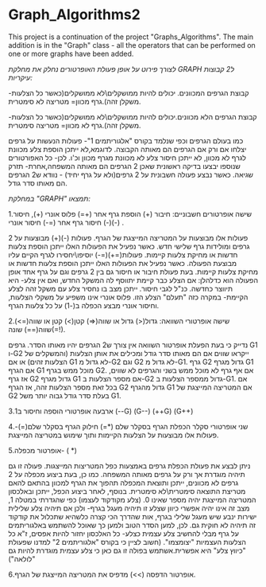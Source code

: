# Graph_Algorithms2
This project is a continuation of the project "Graphs_Algorithms". The main addition is in the "Graph" class - all the operators that can be performed on one or more graphs have been added.


*לצורך פירוט על אופן פעולת האופרטורים נחלק את מחלקת GRAPH ל2 קבוצות עיקריות:*

-קבוצת הגרפים המכוונים. יכולים להיות ממושקלים\לא ממושקלים(כאשר כל הצלעות משקלן זהה).גרף מכוון= מטריצה לא סימטרית.

-קבוצת הגרפים הלא מכוונים.יכולים להיות ממושקלים\לא ממושקלים(כאשר כל הצלעות משקלן זהה).גרף לא מכוון= מטריצה סימטרית.

כמו בעולם הגרפים וכפי שנלמד בקורס "אלגוריתמים 1"- פעולות הנעשות על גרפים יצלחו אם ורק אם הגרפים הם מאותה הקבוצה. 
לדוגמא,לא ייתכן הוספת צלע מכוונת לגרף לא מכוון, לא ייתכן חיסור צלע לא מכוונת מגרף מכוון וכ'ו.
לכן- כל האפורטורים שנוספו יבצעו בדיקה ראשונית שאכן 2 הגרפים הם מאותה המשפחה,אחרת- תזרק שגיאה.
כאשר נבצע פעולה חשבונית על 2 גרפים(ולא על גרף יחיד) - נוודא ש2 הגרפים הם מאותו סדר גודל.

*במחלקת "GRAPH" תמצאו:*

1.שישה אופרטורים חשבוניים: חיבור (+) הוספת גרף אחר (+=) פלוס אונרי (+), חיסור (-) חיסור גרף אחר (=-) חיסור אונרי(-) .

פעולות אלו מבוצעות על המטריצה המייצגת של הגרף.
פעולות (-)(+) מבוצעות על 2 גרפים ומולידות גרף שלישי חדש. כאשר נפעיל את הפעולות האלו ייתכן הוספת צלעות חדשות או מחיקת צלעות קיימות.
פעולות(=+)(=-) יוסיפו\יחסירו לגרף הקיים עליו מבוצעת הפעולה. כאשר נפעיל את הפעולות האלו ייתכן הוספת צלעות חדשות או מחיקת צלעות קיימות.                     בעת פעולת חיבור או חיסור גם בין 2 גרפים וגם על גרף אחד אופן הפעולה הוא כדלהלן:                                                                             אם הצלע כבר קיימת יתווסף לה המשקל החדש, ואם אין צלע- היא תיווצר כחדשה. כנ"ל לגבי חיסור. ייתכן מצב בו נחסיר צלע עם משקל זהה לצלע הקיימת- במקרה כזה "תעלם" הצלע הזו.
פלוס אונרי אינו משפיע על משקלי הצלעות, וחיסור אונרי מבצע הכפלה ב(-1) על כל צלעות הגרף.

2.שישה אופרטורי השוואה: גדול(<) גדול או שווה(=<) קטן(>) קטן או שווה(=>) שווה(==) שונה(=!).

נדייק כי בעת הפעלת אופרטור השוואה אין צורך ש2 הגרפים יהיו מאותו הסדר.
גרפים G1 ו-G2 ייקראו שווים אם הם מאותו סדר גודל ומכילים את אותן הצלעות (והמשקלים של הצלעות זהים) או אם G1 לא גדול מ-G2 וגם G2 לא גדול מ-G1.
גרף G2 גדול מגרף G1 אם הגרף G1 מוכל ממש בגרף G2. אם אף גרף לא מוכל ממש בשני והגרפים לא שווים, אז גרף G2 גדול מגרף G1 אם מספר הצלעות ב-G2 גדול ממספר הצלעות ב-G1. אם בכל זאת מספר הצלעות זהה, אז הגרף G2 גדול מהגרף G1 אם המטריצה המייצגת של G2 בעלת סדר גודל גבוה יותר משל G1.

3.ארבעה אופרטורי הוספה וחיסור ב1 (--G) (G--) (++G) (G++)

4.שני אופרטורי סקלר הכפלת הגרף בסקלר שלם (*=) חילוק הגרף בסקלר שלם(=\)-פעולות אלו מבוצעות על הצלעות הקיימות ותוך שימוש במטריצה המייצגת.

5.אופרטור מכפלה- ( *) 

ניתן לבצע את פעולת הכפלת גרפים באמצעות כפל המטריצות המייצגות. פעולה זו גם תיהיה מוגדרת אך ורק על גרפים מאותה המשפחה. כמו כן,
בעת ביצוע מכפלה על 2 גרפים לא מכוונים, ייתכן ותוצאת המכפלה תהפוך את הגרף למכוון בהתאם להאם מטריצת התוצאה סימטרית\לא סימטרית. 
בנוסף, לאחר ביצוע הכפל, ייתכן ובאלכסון המטריצה המייצגת יהיה מספר שאינו 0. (צלע מקודקוד לעצמו) כפי שהגדרתי במטלה 1, מצב זה אינו יהיה אפשרי כיוון שצלע זו תיהיה מעגל בגרף- ולכן אם תיהיה צלע שלילית ישירות ינבע שיש מעגל שלילי בגרף, אות שהדרך הכי קצרה כלשהיא שתכלול את קודקוד זה תיהיה לא חוקית גם. לכן, למען הסדר הטוב ולמען כך שאוכל להשתמש באלגוריתמים על גרף מבלי להחשיב צלע עצמית כצלע- כל האלכסון יחזור להיות אפסים, ז"א כל הצלעות העצמיות "יצומצמו". (חשוב לציין כי בקורס "אלגוריתמים 2" למדנו שפעולת "כיווץ צלע" היא אפשרית.אשתמש בפולה זו גם כאן כי צלע עצמית מוגדרת להיות גם "לולאה")

6.אופרטור הדפסה (>>) מדפיס את המטריצה המייצגת של הגרף.


   


